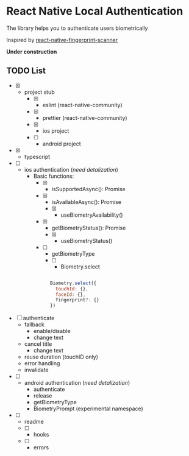 # React Native Local Authentication

The library helps you to authenticate users biometrically

Inspired by [react-native-fingerprint-scanner](https://github.com/hieuvp/react-native-fingerprint-scanner)

**Under construction**

## TODO List

* [x] - project stub
    - [x] - eslint (react-native-community)
    - [x] - prettier (react-native-community)
    - [x] - ios project
    - [ ] - android project
* [x] - typescript
* [ ] - ios authentication (*need detalization*)
    - Basic functions:
      * [x] - isSupportedAsync(): Promise<boolean>
      * [x] - isAvailableAsync(): Promise<boolean>
        * [x] - useBiometryAvailability()
      * [x] - getBiometryStatus(): Promise<BiometryStatus>
        * [x] - useBiometryStatus()
      * [ ] - getBiometryType
        * [ ] - Biometry.select

```javascript

                Biometry.select({
                  touchId: {},
                  faceId: {},
                  fingerprint?: {}
                })

```
  * [ ] authenticate
      - fallback
        - enable/disable
        - change text
      - cancel title
        - change text
      - reuse duration (touchID only)
      - error handling
      - invalidate
* [ ] - android authentication (*need detalization*)
    - authenticate
    - release
    - getBiometryType
    - BiometryPrompt (experimental namespace)
* [ ] - readme
  * [ ] - hooks
  * [ ] - errors
